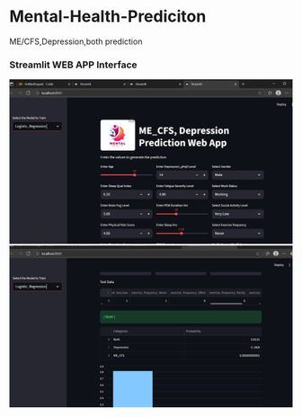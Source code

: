 # Mental-Health-Prediciton
ME/CFS,Depression,both prediction
### Streamlit WEB APP Interface
<img src="strealit_interface1.png">
<img src="streamlit_interface2.png">
